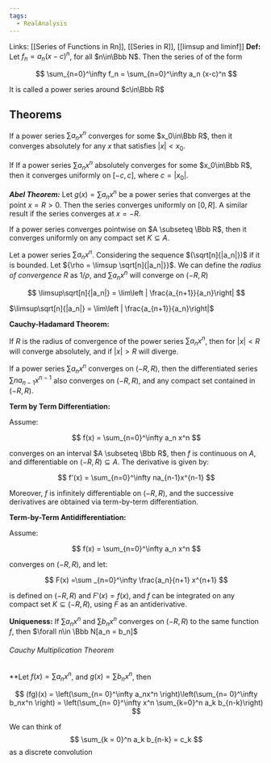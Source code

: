 ```yaml
---
tags:
  - RealAnalysis
---
```

Links: [[Series of Functions in Rn]], [[Series in R]], [[limsup and liminf]]
**********Def:********** Let $f_n= a_n(x-c)^n$, for all $n\in\Bbb N$. Then the series of of the form

$$ \sum_{n=0}^\infty f_n = \sum_{n=0}^\infty a_n (x-c)^n $$

It is called a power series around $c\in\Bbb R$

## Theorems

If a power series $\sum a_n x^n$ converges for some $x_0\in\Bbb R$, then it converges absolutely for any $x$ that satisfies $|x|<x_0$.

If If a power series $\sum a_n x^n$ absolutely converges for some $x_0\in\Bbb R$, then it converges uniformly on $[-c, c]$, where $c = |x_0|$.

_**Abel Theorem:**_ Let $g(x) = \sum a_n x^n$ be a power series that converges at the point $x = R >0$. Then the series converges uniformly on $[0, R]$. A similar result if the series converges at ${x = -R}$.

If a power series converges pointwise on $A \subseteq \Bbb R$, then it converges uniformly on any compact set $K \subseteq A$.

Let a power series $\sum a_n x^n$. Considering the sequence $(\sqrt[n]{|a_n|})$ if it is bounded. Let ${\rho = \limsup \sqrt[n]{|a_n|}}$. We can define the _radius of convergence $R$_ as $1/\rho$, and $\sum a_n x^n$ will converge on $(-R, R)$

$$ \limsup\sqrt[n]{|a_n|} = \lim\left | \frac{a_{n+1}}{a_n}\right| $$

$\limsup\sqrt[n]{|a_n|} = \lim\left | \frac{a_{n+1}}{a_n}\right|$

**Cauchy-Hadamard Theorem:**

If $R$ is the radius of convergence of the power series $\sum a_n x^n$, then for $|x| < R$ will converge absolutely, and if $|x| > R$ will diverge.

If a power series $\sum a_n x^n$ converges on $(-R, R)$, then the differentiated series $\sum n a_{n-1}x^{n-1}$ also converges on $(-R, R)$, and any compact set contained in $(-R, R)$.

**Term by Term Differentiation:**

Assume:

$$ f(x) = \sum_{n=0}^\infty a_n x^n $$

converges on an interval $A \subseteq \Bbb R$, then $f$ is continuous on $A$, and differentiable on $(-R, R) \subseteq A$. The derivative is given by:

$$ f'(x) = \sum_{n=0}^\infty na_{n-1}x^{n-1} $$

Moreover, $f$ is infinitely differentiable on $(-R, R)$, and the successive derivatives are obtained via term-by-term differentiation.

**Term-by-Term Antidifferentiation:**

Assume:

$$ f(x) = \sum_{n=0}^\infty a_n x^n $$

converges on $(-R,R)$, and let:

$$ F(x) =\sum _{n=0}^\infty \frac{a_n}{n+1} x^{n+1} $$

is defined on $(-R, R)$ and $F'(x) = f(x)$, and $f$ can be integrated on any compact set $K \subseteq (-R, R)$, using $F$ as an antiderivative.

**Uniqueness:** If $\sum a_nx^n$ and $\sum b_nx^n$ converges on $(-R, R)$ to the same function $f$, then $\forall n\in \Bbb N[a_n = b_n]$

###### Cauchy Multiplication Theorem

**Let $f(x)= \sum a_nx^n$, and $g(x) = \sum b_n x^n$, then

$$ (fg)(x) = \left(\sum_{n= 0}^\infty a_nx^n \right)\left(\sum_{n= 0}^\infty b_nx^n \right) = \left(\sum_{n= 0}^\infty x^n \sum_{k=0}^n a_k b_{n-k}\right) $$

We can think of $$
\sum_{k = 0}^n a_k b_{n-k} = c_k
$$
as a discrete convolution